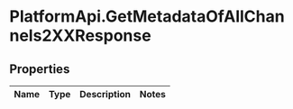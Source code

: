 # PlatformApi.GetMetadataOfAllChannels2XXResponse

## Properties

Name | Type | Description | Notes
------------ | ------------- | ------------- | -------------


